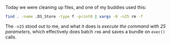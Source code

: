 
Today we were cleaning up files, and one of my buddies used this:

```bash
find . -name .DS_Store -type f -print0 | xargs -0 -n25 rm -f
```
The `-n25` stood out to me, and what it does is _execute the command with 25 parameters_, which effectively does batch `rm`s and saves a bundle on `exec()` calls.
